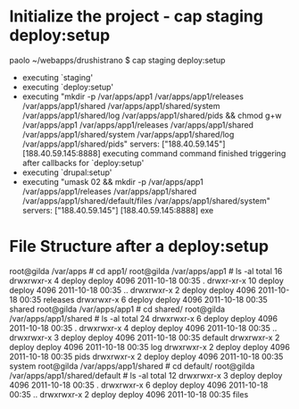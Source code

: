 # Initialize the project - cap staging deploy:setup
paolo ~/webapps/drushistrano $ cap staging deploy:setup
  * executing `staging'
  * executing `deploy:setup'
  * executing "mkdir -p /var/apps/app1 /var/apps/app1/releases /var/apps/app1/shared /var/apps/app1/shared/system /var/apps/app1/shared/log /var/apps/app1/shared/pids &&  chmod g+w /var/apps/app1 /var/apps/app1/releases /var/apps/app1/shared /var/apps/app1/shared/system /var/apps/app1/shared/log /var/apps/app1/shared/pids"
    servers: ["188.40.59.145"]
    [188.40.59.145:8888] executing command
    command finished
    triggering after callbacks for `deploy:setup'
  * executing `drupal:setup'
  * executing "umask 02 && mkdir -p /var/apps/app1 /var/apps/app1/releases /var/apps/app1/shared /var/apps/app1/shared/default/files /var/apps/app1/shared/system"
    servers: ["188.40.59.145"]
    [188.40.59.145:8888] exe


# File Structure after a deploy:setup
root@gilda /var/apps # cd app1/
root@gilda /var/apps/app1 # ls -al
total 16
drwxrwxr-x  4 deploy deploy 4096 2011-10-18 00:35 .
drwxr-xr-x 10 deploy deploy 4096 2011-10-18 00:35 ..
drwxrwxr-x  2 deploy deploy 4096 2011-10-18 00:35 releases
drwxrwxr-x  6 deploy deploy 4096 2011-10-18 00:35 shared
root@gilda /var/apps/app1 # cd shared/
root@gilda /var/apps/app1/shared # ls -al
total 24
drwxrwxr-x 6 deploy deploy 4096 2011-10-18 00:35 .
drwxrwxr-x 4 deploy deploy 4096 2011-10-18 00:35 ..
drwxrwxr-x 3 deploy deploy 4096 2011-10-18 00:35 default
drwxrwxr-x 2 deploy deploy 4096 2011-10-18 00:35 log
drwxrwxr-x 2 deploy deploy 4096 2011-10-18 00:35 pids
drwxrwxr-x 2 deploy deploy 4096 2011-10-18 00:35 system
root@gilda /var/apps/app1/shared # cd default/
root@gilda /var/apps/app1/shared/default # ls -al
total 12
drwxrwxr-x 3 deploy deploy 4096 2011-10-18 00:35 .
drwxrwxr-x 6 deploy deploy 4096 2011-10-18 00:35 ..
drwxrwxr-x 2 deploy deploy 4096 2011-10-18 00:35 files
